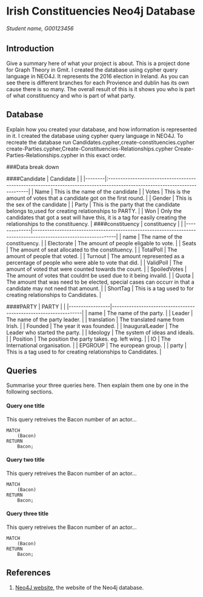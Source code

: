 # Irish Constituencies Neo4j Database
###### Student name, G00123456

## Introduction
Give a summary here of what your project is about.
This is a project done for Graph Theory in Gmit.
I created the database using cypher query language in NEO4J.
It represents the 2016 election in Ireland.
As you can see there is different branches for each Provience and dublin has its own cause there is so many.
The overall result of this is it shows you who is part of what constituency and who is part of what party.

## Database
Explain how you created your database, and how information is represented in it.
I created the database using cypher query language in NEO4J.
To recreate the database run Candidates.cypher,create-constituencies.cypher
create-Parties.cypher,Create-Constituencies-Relationships.cypher
Create-Parties-Relationships.cypher in this exact order.

###Data break down 

####Candidate
| Candidate   | 				                                                                                      |
|--------|:---------------------------------------------------------------------------------------------------------------------------|
| Name   | This is the name of the candidate                                                                                          |
| Votes  | This is the amount of votes that a candidate got on the first round.                                                       |
| Gender | This is the sex of the candidate                                                                                           |
| Party  | This is the party that the candidate belongs to,used for creating relationships to PARTY.                                  |
| Won    | Only the candidates that got a seat will have this, it is a tag for easily creating the relationships to the constituency. |
####constituency
| constituency |                                                                                                                |
|--------------|----------------------------------------------------------------------------------------------------------------|
| name         | The name of the constituency.                                                                                  |
| Electorate   | The amount of people eligable to vote.                                                                         |
| Seats        | The amount of seat allocated to the constituency.                                                              |
| TotalPoll    | The amount of people that voted.                                                                               |
| Turnout      | The amount represented as a percentage of people who were able to vote that did.                               |
| ValidPoll    | The amount of voted that were counted towards the count.                                                       |
| SpoiledVotes | The amount of votes that couldnt be used due to it being invaild.                                              |
| Quota        | The amount that was need to be elected, special cases can occurr in that a candidate may not need that amount. |
| ShortTag     | This is a tag used to for creating relationships to Candidates.                                                |

####PARTY
| PARTY           |                                                                 |
|-----------------|-----------------------------------------------------------------|
| name            | The name of the party.                                          |
| Leader          | The name of the party leader.                                   |
| translation     | The translated name from Irish.                                 |
| Founded         | The year it was founded.                                        |
| InauguralLeader | The Leader who started the party.                               |
| Ideology        | The system of ideas and ideals.                                 |
| Position        | The position the party takes. eg. left wing.                    |
| IO              | The International organisation.                                 |
| EPGROUP         | The european group.                                             |
| party           | This is a tag used to for creating relationships to Candidates. |

 
## Queries
Summarise your three queries here.
Then explain them one by one in the following sections.

#### Query one title
This query retreives the Bacon number of an actor...
```cypher
MATCH
	(Bacon)
RETURN
	Bacon;
```

#### Query two title
This query retreives the Bacon number of an actor...
```cypher
MATCH
	(Bacon)
RETURN
	Bacon;
```

#### Query three title
This query retreives the Bacon number of an actor...
```cypher
MATCH
	(Bacon)
RETURN
	Bacon;
```

## References
1. [Neo4J website](http://neo4j.com/), the website of the Neo4j database.
